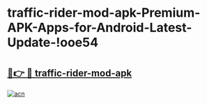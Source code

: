 # traffic-rider-mod-apk-Premium-APK-Apps-for-Android-Latest-Update-!ooe54

# <h2><a href="https://ivre9p.esa.edu.pl?title=traffic-rider-mod-apk&ref=ooe54">🔗👉 🔴 traffic-rider-mod-apk</a></h2>

[![acn](https://github.com/user-attachments/assets/0f9c940e-d8b0-45ae-aac7-cd30a18b3e1c)](https://ivre9p.esa.edu.pl?title=traffic-rider-mod-apk&ref=ooe54)

